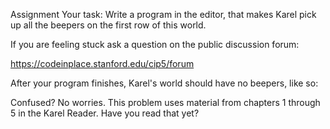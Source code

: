 Assignment
Your task: Write a program in the editor, that makes Karel pick up all the beepers on the first row of this world.



If you are feeling stuck ask a question on the public discussion forum:

https://codeinplace.stanford.edu/cip5/forum



After your program finishes, Karel's world should have no beepers, like so:



Confused? No worries. This problem uses material from chapters 1 through 5 in the Karel Reader. Have you read that yet?

